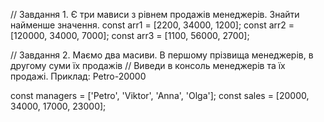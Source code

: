 // Завдання 1. Є три мависи з рівнем продажів менеджерів. Знайти найменше значення.
const arr1 = [2200, 34000, 1200];
const arr2 = [120000, 34000, 7000];
const arr3 = [1100, 56000, 2700];

// Завдання 2. Маємо два масиви. В першому прізвища менеджерів, в другому суми їх продажів
// Виведи в консоль менеджерів та їх продажі. Приклад: Petro-20000

const managers = ['Petro', 'Viktor', 'Anna', 'Olga'];
const sales = [20000, 34000, 17000, 23000];
